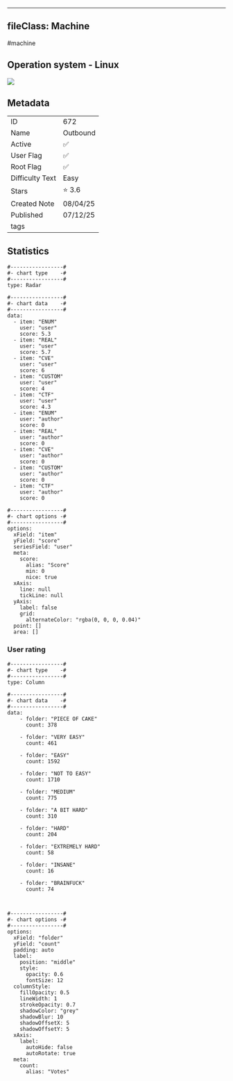 
---
fileClass: Machine
---

#machine

## Operation system - Linux
<img style = "max-width:70px" src = "/img/Linux.png">

## Metadata

|                       |   |
| ----------------      | - |
| ID                    |672 |
| Name                  |Outbound |
| Active                |✅  |
| User Flag             |✅ |
| Root Flag             |✅|
| Difficulty Text       |Easy  |
| Stars                 |⭐️ 3.6 |
| Created Note          |08/04/25 |
| Published             |07/12/25 |
| tags                  | |

<p style = "display:none">
id:: 672
active:: True
name:: Outbound
os::Linux
user_flag:: True
root_flag:: True
difficulty_text:: Easy
stars:: 3.6
created:: 08/04/2025
published:: 07/12/25
avatar:: /avatars/b1096fc86df3fb6035baad7f599094be.png
tags:: 
</p>

## Statistics


```chartsview
#-----------------#
#- chart type    -#
#-----------------#
type: Radar

#-----------------#
#- chart data    -#
#-----------------#
data:
  - item: "ENUM"
    user: "user"
    score: 5.3
  - item: "REAL"
    user: "user"
    score: 5.7
  - item: "CVE"
    user: "user"
    score: 6
  - item: "CUSTOM"
    user: "user"
    score: 4
  - item: "CTF"
    user: "user"
    score: 4.3
  - item: "ENUM"
    user: "author"
    score: 0
  - item: "REAL"
    user: "author"
    score: 0
  - item: "CVE"
    user: "author"
    score: 0
  - item: "CUSTOM"
    user: "author"
    score: 0
  - item: "CTF"
    user: "author"
    score: 0

#-----------------#
#- chart options -#
#-----------------#
options:
  xField: "item"
  yField: "score"
  seriesField: "user"
  meta:
    score:
      alias: "Score"
      min: 0
      nice: true
  xAxis:
    line: null
    tickLine: null
  yAxis:
    label: false
    grid:
      alternateColor: "rgba(0, 0, 0, 0.04)"
  point: []
  area: []
```



### User rating


```chartsview
#-----------------#
#- chart type    -#
#-----------------#
type: Column

#-----------------#
#- chart data    -#
#-----------------#
data:
    - folder: "PIECE OF CAKE"
      count: 378
     
    - folder: "VERY EASY"
      count: 461

    - folder: "EASY"
      count: 1592
      
    - folder: "NOT TO EASY"
      count: 1710
      
    - folder: "MEDIUM"
      count: 775
     
    - folder: "A BIT HARD"
      count: 310
      
    - folder: "HARD"
      count: 204
      
    - folder: "EXTREMELY HARD"
      count: 58
      
    - folder: "INSANE"
      count: 16
      
    - folder: "BRAINFUCK"
      count: 74

    

#-----------------#
#- chart options -#
#-----------------#
options:
  xField: "folder"
  yField: "count"
  padding: auto
  label:
    position: "middle"
    style:
      opacity: 0.6
      fontSize: 12
  columnStyle:
    fillOpacity: 0.5
    lineWidth: 1
    strokeOpacity: 0.7
    shadowColor: "grey"
    shadowBlur: 10
    shadowOffsetX: 5
    shadowOffsetY: 5
  xAxis:
    label:
      autoHide: false
      autoRotate: true
  meta:
    count:
      alias: "Votes"
```


